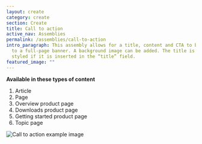 ```yaml
---
layout: create
category: create
section: Create
title: Call to action
active_nav: Assemblies
permalink: /assemblies/call-to-action
intro_paragraph: This assembly allows for a title, content and CTA to be added
  to a full-page banner. A background image can be added. The title is only
  styled if it is inserted in the “title” field.
featured_image: ""
---
```

**Available in these types of content**

1. Article
2. Page
3. Overview product page
4. Downloads product page
5. Getting started product page
6. Topic page

![Call to action example image](/design-manual/assets/uploads/call-to-action-example.png)